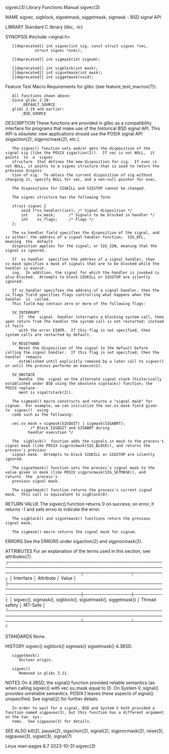 sigvec(3)							   Library Functions Manual							     sigvec(3)

NAME
       sigvec, sigblock, sigsetmask, siggetmask, sigmask - BSD signal API

LIBRARY
       Standard C library (libc, -lc)

SYNOPSIS
       #include <signal.h>

       [[deprecated]] int sigvec(int sig, const struct sigvec *vec,
				 struct sigvec *ovec);

       [[deprecated]] int sigmask(int signum);

       [[deprecated]] int sigblock(int mask);
       [[deprecated]] int sigsetmask(int mask);
       [[deprecated]] int siggetmask(void);

   Feature Test Macro Requirements for glibc (see feature_test_macros(7)):

       All functions shown above:
	   Since glibc 2.19:
	       _DEFAULT_SOURCE
	   glibc 2.19 and earlier:
	       _BSD_SOURCE

DESCRIPTION
       These  functions are provided in glibc as a compatibility interface for programs that make use of the historical BSD signal API.	 This API is obsolete:
       new applications should use the POSIX signal API (sigaction(2), sigprocmask(2), etc.).

       The sigvec() function sets and/or gets the disposition of the signal sig (like the POSIX sigaction(2)).	If vec is not NULL,  it	 points	 to  a	sigvec
       structure  that defines the new disposition for sig.  If ovec is not NULL, it points to a sigvec structure that is used to return the previous disposi‐
       tion of sig.  To obtain the current disposition of sig without changing it, specify NULL for vec, and a non-null pointer for ovec.

       The dispositions for SIGKILL and SIGSTOP cannot be changed.

       The sigvec structure has the following form:

	   struct sigvec {
	       void (*sv_handler)(int); /* Signal disposition */
	       int    sv_mask;		/* Signals to be blocked in handler */
	       int    sv_flags;		/* Flags */
	   };

       The sv_handler field specifies the disposition of the signal, and is either: the address of a signal handler function;  SIG_DFL,	 meaning  the  default
       disposition applies for the signal; or SIG_IGN, meaning that the signal is ignored.

       If  sv_handler  specifies the address of a signal handler, then sv_mask specifies a mask of signals that are to be blocked while the handler is execut‐
       ing.  In addition, the signal for which the handler is invoked is also blocked.	Attempts to block SIGKILL or SIGSTOP are silently ignored.

       If sv_handler specifies the address of a signal handler, then the sv_flags field specifies flags controlling what happens when the handler  is  called.
       This field may contain zero or more of the following flags:

       SV_INTERRUPT
	      If  the  signal  handler interrupts a blocking system call, then upon return from the handler the system call is not restarted: instead it fails
	      with the error EINTR.  If this flag is not specified, then system calls are restarted by default.

       SV_RESETHAND
	      Reset the disposition of the signal to the default before calling the signal handler.  If this flag is not specified, then the  handler  remains
	      established until explicitly removed by a later call to sigvec() or until the process performs an execve(2).

       SV_ONSTACK
	      Handle  the  signal on the alternate signal stack (historically established under BSD using the obsolete sigstack() function; the POSIX replace‐
	      ment is sigaltstack(2)).

       The sigmask() macro constructs and returns a "signal mask" for signum.  For example, we can initialize the vec.sv_mask field given  to  sigvec()	 using
       code such as the following:

	   vec.sv_mask = sigmask(SIGQUIT) | sigmask(SIGABRT);
		       /* Block SIGQUIT and SIGABRT during
			  handler execution */

       The  sigblock()	function adds the signals in mask to the process's signal mask (like POSIX sigprocmask(SIG_BLOCK)), and returns the process's previous
       signal mask.  Attempts to block SIGKILL or SIGSTOP are silently ignored.

       The sigsetmask() function sets the process's signal mask to the value given in mask (like POSIX sigprocmask(SIG_SETMASK)), and  returns	the  process's
       previous signal mask.

       The siggetmask() function returns the process's current signal mask.  This call is equivalent to sigblock(0).

RETURN VALUE
       The sigvec() function returns 0 on success; on error, it returns -1 and sets errno to indicate the error.

       The sigblock() and sigsetmask() functions return the previous signal mask.

       The sigmask() macro returns the signal mask for signum.

ERRORS
       See the ERRORS under sigaction(2) and sigprocmask(2).

ATTRIBUTES
       For an explanation of the terms used in this section, see attributes(7).
       ┌───────────────────────────────────────────────────────────────────────────────────────────────────────────────────────────┬───────────────┬─────────┐
       │ Interface														   │ Attribute	   │ Value   │
       ├───────────────────────────────────────────────────────────────────────────────────────────────────────────────────────────┼───────────────┼─────────┤
       │ sigvec(), sigmask(), sigblock(), sigsetmask(), siggetmask()								   │ Thread safety │ MT-Safe │
       └───────────────────────────────────────────────────────────────────────────────────────────────────────────────────────────┴───────────────┴─────────┘

STANDARDS
       None.

HISTORY
       sigvec()
       sigblock()
       sigmask()
       sigsetmask()
	      4.3BSD.

       siggetmask()
	      Unclear origin.

       sigvec()
	      Removed in glibc 2.21.

NOTES
       On  4.3BSD,  the	 signal() function provided reliable semantics (as when calling sigvec() with vec.sv_mask equal to 0).	On System V, signal() provides
       unreliable semantics.  POSIX.1 leaves these aspects of signal() unspecified.  See signal(2) for further details.

       In order to wait for a signal, BSD and System V both provided a function named sigpause(3), but this function has a different argument on the two  sys‐
       tems.  See sigpause(3) for details.

SEE ALSO
       kill(2), pause(2), sigaction(2), signal(2), sigprocmask(2), raise(3), sigpause(3), sigset(3), signal(7)

Linux man-pages 6.7							  2023-10-31								     sigvec(3)
